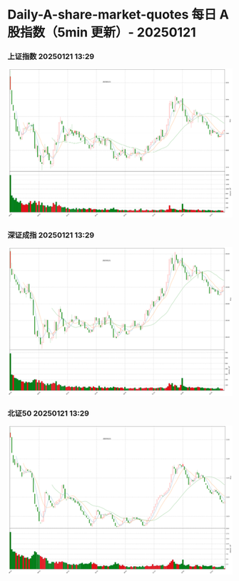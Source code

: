 
# Daily-A-share-market-quotes 每日 A 股指数（5min 更新）- 20250121

### 上证指数 20250121 13:29
![](./fig/2025/1/20250121-sh000001.png)

### 深证成指 20250121 13:29
![](./fig/2025/1/20250121-sz399001.png)

### 北证50 20250121 13:29
![](./fig/2025/1/20250121-bj899050.png)
